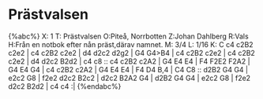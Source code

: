 # Prästvalsen

{%abc%}
X: 1
T: Prästvalsen
O:Piteå, Norrbotten
Z:Johan Dahlberg
R:Vals
H:Från en notbok efter nån präst,därav namnet.
M: 3/4
L: 1/16
K: C
c4 c2B2 c2e2 | c4 c2B2 c2e2 | d4 d2c2 d2g2 | G4 G4>B4 | c4 c2B2 c2e2 |
c4 c2B2 c2e2 | d4 d2c2 B2d2 | c4 c8 :: c4 c2B2 c2A2 |
G4 E4 E4 | F4 F2E2 F2A2 | G4 E4 G4 | c4 c2B2 c2A2 |
G4 E4 E4 | F4 D4 B,4 | C4 C8 :: d2B2 G4 G4 |
e2c2 G8 | f2e2 d2c2 B2c2 | d2c2 B2A2 G4 | d2B2 G4 G4 |
e2c2 G8 | f2e2 d2c2 B2d2 | c4 c4 :|
{%endabc%}

